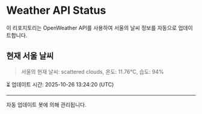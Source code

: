 
# Weather API Status

이 리포지토리는 OpenWeather API를 사용하여 서울의 날씨 정보를 자동으로 업데이트합니다.

## 현재 서울 날씨
> 서울의 현재 날씨: scattered clouds, 온도: 11.76°C, 습도: 94%

⏳ 업데이트 시간: 2025-10-26 13:24:20 (UTC)

---
자동 업데이트 봇에 의해 관리됩니다.

